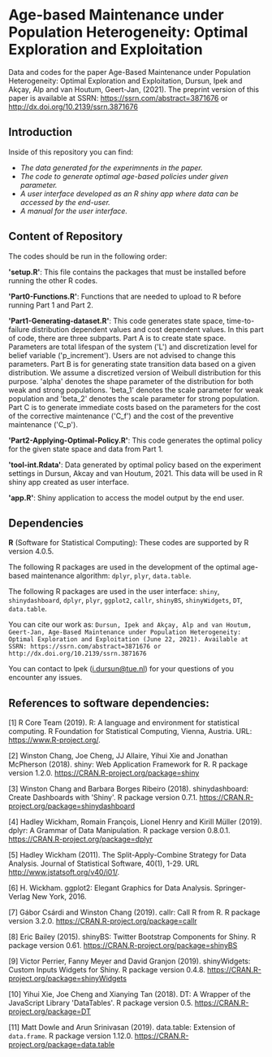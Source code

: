 
# Age-based Maintenance under Population Heterogeneity: Optimal Exploration and Exploitation

Data and codes for the paper Age-Based Maintenance under Population Heterogeneity: Optimal Exploration and Exploitation, Dursun, Ipek and Akçay, Alp and van Houtum, Geert-Jan,  (2021). 
The preprint version of this paper is available at SSRN: https://ssrn.com/abstract=3871676 or http://dx.doi.org/10.2139/ssrn.3871676 

## Introduction
Inside of this repository you can find:
- *The data generated for the experimnents in the paper.*
- *The code to generate optimal age-based policies under given parameter.*
- *A user interface developed as an R shiny app where data can be accessed by the end-user.*
- *A manual for the user interface.*

## Content of Repository

The codes should be run in the following order:

**'setup.R'**: This file contains the packages that must be installed before running the other R codes. 

**'Part0-Functions.R'**: Functions that are needed to upload to R before running Part 1 and Part 2. 

**'Part1-Generating-dataset.R'**: This code generates state space, time-to-failure distribution dependent values and cost dependent values. In this part of code, there are three subparts. Part A is to create state space. Parameters are total lifespan of the system ('L') and discretization level for belief variable ('p_increment'). Users are not advised to change this parameters.
Part B is for generating state transition data based on a given distribution. We assume a discretized version of Weibull distribution for this purpose. 'alpha' denotes the shape parameter of the distribution for both weak and strong populations. 'beta_1' denotes the scale parameter for weak population and 'beta_2' denotes the scale parameter for strong population. Part C is to generate immediate costs based on the parameters for the cost of the corrective maintenance ('C_f') and the cost of the preventive maintenance ('C_p'). 



**'Part2-Applying-Optimal-Policy.R'**: This code generates the optimal policy for the given state space and data from Part 1. 

**'tool-int.Rdata'**: Data generated by optimal policy based on the experiment settings in Dursun, Akcay and van Houtum, 2021. This data will be used in R shiny app created as user interface. 

**'app.R'**: Shiny application to access the model output by the end user. 

## Dependencies

**R** (Software for Statistical Computing): These codes are supported by R version 4.0.5. 

The following R packages are used in the development of the optimal age-based maintenance algorithm:
 `dplyr`, `plyr`, `data.table`. 

The following R packages are used in the user interface: 
`shiny`, `shinydashboard`,  `dplyr`, `plyr`, `ggplot2`, `callr`, `shinyBS`, `shinyWidgets`, `DT`, `data.table`. 

You can cite our work as:
`Dursun, Ipek and Akçay, Alp and van Houtum, Geert-Jan, Age-Based Maintenance under Population Heterogeneity: Optimal Exploration and Exploitation (June 22, 2021). Available at SSRN: https://ssrn.com/abstract=3871676 or http://dx.doi.org/10.2139/ssrn.3871676`

You can contact to Ipek (i.dursun@tue.nl) for your questions of you encounter any issues.

## References to software dependencies:

[1] R Core Team (2019). R: A language and environment for statistical computing. R Foundation for Statistical Computing, Vienna, Austria. URL: https://www.R-project.org/.

[2] Winston Chang, Joe Cheng, JJ Allaire, Yihui Xie and Jonathan McPherson (2018). shiny: Web Application Framework for R. R package version 1.2.0.
  https://CRAN.R-project.org/package=shiny

[3] Winston Chang and Barbara Borges Ribeiro (2018). shinydashboard: Create Dashboards with 'Shiny'. R package version 0.7.1.  https://CRAN.R-project.org/package=shinydashboard

[4] Hadley Wickham, Romain François, Lionel Henry and Kirill Müller (2019). dplyr: A Grammar of Data Manipulation. R package version 0.8.0.1.
  https://CRAN.R-project.org/package=dplyr

[5] Hadley Wickham (2011). The Split-Apply-Combine Strategy for Data Analysis. Journal of Statistical Software, 40(1), 1-29. URL http://www.jstatsoft.org/v40/i01/.

[6] H. Wickham. ggplot2: Elegant Graphics for Data Analysis. Springer-Verlag New York, 2016.

[7] Gábor Csárdi and Winston Chang (2019). callr: Call R from R. R package version 3.2.0. https://CRAN.R-project.org/package=callr

[8] Eric Bailey (2015). shinyBS: Twitter Bootstrap Components for Shiny. R package version 0.61. https://CRAN.R-project.org/package=shinyBS

[9] Victor Perrier, Fanny Meyer and David Granjon (2019). shinyWidgets: Custom Inputs Widgets for Shiny. R package version 0.4.8.
  https://CRAN.R-project.org/package=shinyWidgets

[10] Yihui Xie, Joe Cheng and Xianying Tan (2018). DT: A Wrapper of the JavaScript Library 'DataTables'. R package version 0.5. https://CRAN.R-project.org/package=DT

[11] Matt Dowle and Arun Srinivasan (2019). data.table: Extension of `data.frame`. R package version 1.12.0. https://CRAN.R-project.org/package=data.table


